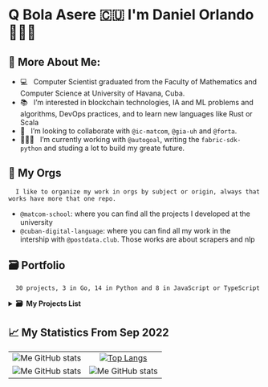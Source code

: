 # Q Bola Asere 🇨🇺 I'm Daniel Orlando 🧑🏿‍💻

<!-- ![Twitter Follow](https://img.shields.io/twitter/follow/alepiad?label=Follow%20on%20Twitter&color=red&style=flat) ![GitHub followers](https://img.shields.io/github/followers/apiad?label=Follow%20on%20Github&style=flat) ![Discord](https://img.shields.io/discord/768779284050477086?style=flat&label=Chat%20on%20Discord) -->


## 🧐 More About Me:
- 💻 &nbsp; Computer Scientist graduated from the Faculty of Mathematics and Computer Science at University of Havana, Cuba.
- 📚 &nbsp; I’m interested in blockchain technologies, IA and ML problems and algorithms, DevOps practices, and to learn new languages like Rust or Scala  
- 🤝 &nbsp; I’m looking to collaborate with `@ic-matcom`, `@gia-uh` and `@forta`.
- 🧑🏿‍💻 &nbsp; I’m currently working with `@autogoal`, writing the `fabric-sdk-python` and studing a lot to build my greate future.


## 🏦 My Orgs 
      I like to organize my work in orgs by subject or origin, always that works have more that one repo.
    
  - `@matcom-school`: where you can find all the projects I developed at the university
  - `@cuban-digital-language`: where you can find all my work in the intership with `@postdata.club`. Those works are about scrapers and nlp   



## 🗃 Portfolio
      30 projects, 3 in Go, 14 in Python and 8 in JavaScript or TypeScript 
<details>
  <summary><b>🗃&nbsp;&nbsp;My&nbsp;Projects&nbsp;List</b></summary>
  <br/>
    

      
- 🐳 [Docker Files Collection](https://github.com/danielorlando97/docker-files) - `Keywords`: docker, dockerfile, docker-compose, dbs, examples 
- ⛓ [Solidity and HardHat Practice Code](https://github.com/danielorlando97/solidity-practice) - `Keywords`: solidity, ethereum, hardhat, ether.js, blockchain
- `H` [Haskell Agent Implementation](https://github.com/matcom-school/haskell-agent) - `Keywords`: haskell, agents, monad  
- `C` [Shell Implementation](https://github.com/matcom-school/my-shell-pm-2-3ro) - `Keywords`: c, shell, system api
- `C#` [Computer Graphis Project](https://github.com/matcom-school/graphic-implementation-) - `Keywords`: c#, computer graphis, mesh

---- 
- `Go` [Golang Competitive Programming](https://github.com/danielorlando97/golang-solution-problem)  - `Keywords`: go, golang, competitive programming
- `Go` [Chaincode of File Management System](https://github.com/matcom-school/test-network-optativo-nanobash)  - `Keywords`: go, golang, hyperledger fabric, go sdk, chaincode, smart contract, blockchain 
- `Go` [Dapp of File Management System](https://github.com/matcom-school/api.dapp)  - `Keywords`: go, golang, hyperledger fabric, go sdk, iris-go, blockchain  

      
---
   
- 🐍🔍🤖 [Python-Search-Space](https://github.com/danielorlando97/search-space) - `Keywords`: python, metaprogramming, search space, sampler, AutoGoal, open source constribution 
- 🐍⛓️ [Fabric SDK Python](https://github.com/ic-matcom/fabric-sdk-python) - `Keywords`: python, sdk, hyperledger fabric, open source constribution 
- 🐍🔍 [Models of Information Retrieval](https://github.com/cuban-digital-language/Models-for-Information-Retrieval) - `Keywords`: python, information retrieval, theasaurus
- 🐍🤖🇪🇸 [NN to Text Generation](https://github.com/cuban-digital-language/nlp-rnn-text-generator) - `Keywords`: python, tensorflow, rnn, spacy, nlp
- 🐍🤖🇪🇸 [Markov Chain to Text Generation](https://github.com/cuban-digital-language/nlp-probabilistic-text-generator) - `Keywords`: python, spacy, nlp, Markov chain
- 🐍🤖🇪🇸 [NN AutoEncoder to Content Detection](https://github.com/cuban-digital-language/corpus-cluster-by-autoencode) - `Keywords`: python, tensorflow, nlp, spacy, autoencoder 
- 🐍🤖🇪🇸 [UnSupervised ML Model to Content Detection](https://github.com/cuban-digital-language/content-detection-and-corpus-clustering) - `Keywords`: python, sklearn, nlp, spacy, clusters, dimension reduction    
- 🐍🇪🇸 [Social Media Data Mining](https://github.com/cuban-digital-language/data-mining) - `Keywords`: python, scrapes, nlp, spacy
- 🐍🇪🇸 [Custom Tokenizer for Spanish Social Media Dataset](https://github.com/cuban-digital-language/tokenizer-digital-language) - `Keywords`: python, nlp, spacy, emojis 
- 🐍 [Grammar Analyze](https://github.com/matcom-school/compile-cp-3ro-2) - `Keywords`: python, context-free grammar, parser, lexer 
- 🐍 [Cool Compiler](https://github.com/matcom-school/cool-compiler-2021) - `Keywords`: python, context-free grammar, parser, lexer, mips, semantic check, ast, code generation, unit testing, visit pattern 
- 🐍 [TCP Protocol Implementation](https://github.com/matcom-school/network-proyect-3ro) - `Keywords`: python, socket, zmq, tcp, udp 
- 🐍 [Distributed Scraper](https://github.com/matcom-school/distributed-scrapper-chord-4to) - `Keywords`: python, requests, scraper, chord, socket, zmq  
- 🐍🤖 [IA Algorithms Implementations](https://github.com/matcom-school/IA-algorithms) - `Keywords`: python, knn, csp, min-max, alpha-beta, a-start
     
---
      
- `JS` [Files System](https://github.com/danielorlando97/flashplus) - `Keywords`: react-js, javascript, typescript, tailwindcss, html, react-hooks       
- `TS` ERP Palmares Restaurants, Warehouse Management and Accounting Module (`private repo`) - `Keywords`: typescript, nest, typeorm, sql
- `TS` Unified Tourism GDS, Nautical Marinas Management Module (`private repo`) - `Keywords`: typescript, nest, typeorm, sql
- `TS` Online Store, Microservices Version (`private repo`) - `Keywords`: typescript, nest, typeorm, sql, kafka, grpc
- `JS` EON (National Bus Company) Transportation GDS, Waiting List Management Module (`private repo`) - `Keywords`: javascript, express-js, sequelize, sql, mongo-db
- `JS` Tourism GDS, Experiences and Circuits Management System (`private repo`) - `Keywords`: javascript, express-js, sequelize, sql, mongo-db, gateway integrations
- `JS` Api for Consuming a Russian Flight Api (`private repo`) - `Keywords`: javascript, express-js, sequelize, sql, mongo-db
- `JS` Integration with the Come2pay Payment Gateway (`private repo`) - `Keywords`: javascript, express-js, sequelize, sql, mongo-db






</details> 


## 📈 My Statistics From Sep 2022

|            |  |
:-------------------------:|:-------------------------:
![Me GitHub stats](https://github-readme-stats.vercel.app/api?username=danielorlando97&count_private=true&show_icons=true&theme=dark&title_color=00BB2D) | [![Top Langs](https://github-readme-stats.vercel.app/api/top-langs/?username=danielorlando97&layout=compact&langs_count=5&hide=html,css,makefile&count_private=true&show_icons=true&theme=dark&title_color=00BB2D)](https://github.com/anuraghazra/github-readme-stats)
![Me GitHub stats](https://wakatime.com/share/@danielorlando97/7ee8596e-58cc-4a0d-8841-388180ee9012.svg) | ![Me GitHub stats](https://wakatime.com/share/@danielorlando97/bb7db890-b129-4deb-88b9-b96dc733660a.svg) 



<!--


  <a href="https://cordova.apache.org/" target="_blank"> <img src="https://www.vectorlogo.zone/logos/apache_cordova/apache_cordova-icon.svg" alt="apachecordova" width="40" height="40"/> </a> 



  <a href="https://aws.amazon.com" target="_blank"> <img src="https://raw.githubusercontent.com/devicons/devicon/master/icons/amazonwebservices/amazonwebservices-original-wordmark.svg" alt="aws" width="40" height="40"/> </a> 
  
  
  <a href="https://azure.microsoft.com/en-in/" target="_blank"> <img src="https://www.vectorlogo.zone/logos/microsoft_azure/microsoft_azure-icon.svg" alt="azure" width="40" height="40"/> </a> 
  
  
  <a href="https://getbootstrap.com" target="_blank"> <img src="https://raw.githubusercontent.com/devicons/devicon/master/icons/bootstrap/bootstrap-plain-wordmark.svg" alt="bootstrap" width="40" height="40"/> </a> 
  
  <a href="https://circleci.com" target="_blank"> <img src="https://www.vectorlogo.zone/logos/circleci/circleci-icon.svg" alt="circleci" width="40" height="40"/> </a> 
  
  
    
  <a href="https://www.cypress.io" target="_blank"> <img src="https://raw.githubusercontent.com/simple-icons/simple-icons/6e46ec1fc23b60c8fd0d2f2ff46db82e16dbd75f/icons/cypress.svg" alt="cypress" width="40" height="40"/> </a>
  
  
    
  <a href="https://www.elastic.co" target="_blank"> <img src="https://www.vectorlogo.zone/logos/elastic/elastic-icon.svg" alt="elasticsearch" width="40" height="40"/> </a> 
  
    <a href="https://flask.palletsprojects.com/" target="_blank"> <img src="https://www.vectorlogo.zone/logos/pocoo_flask/pocoo_flask-icon.svg" alt="flask" width="40" height="40"/> </a> 
  
  <a href="https://cloud.google.com" target="_blank"> <img src="https://www.vectorlogo.zone/logos/google_cloud/google_cloud-icon.svg" alt="gcp" width="40" height="40"/> </a> 
  
  
    <a href="https://grafana.com" target="_blank"> <img src="https://www.vectorlogo.zone/logos/grafana/grafana-icon.svg" alt="grafana" width="40" height="40"/> </a> 
  
  
  <a href="https://graphql.org" target="_blank"> <img src="https://www.vectorlogo.zone/logos/graphql/graphql-icon.svg" alt="graphql" width="40" height="40"/> </a> 
  
  
    
  <a href="https://gohugo.io/" target="_blank"> <img src="https://api.iconify.design/logos-hugo.svg" alt="hugo" width="40" height="40"/> </a> 
  
  
  <a href="https://jasmine.github.io/" target="_blank"> <img src="https://www.vectorlogo.zone/logos/jasmine/jasmine-icon.svg" alt="jasmine" width="40" height="40"/> </a>
  
    <a href="https://jekyllrb.com/" target="_blank"> <img src="https://www.vectorlogo.zone/logos/jekyllrb/jekyllrb-icon.svg" alt="jekyll" width="40" height="40"/> </a>
  <a href="https://www.jenkins.io" target="_blank"> <img src="https://www.vectorlogo.zone/logos/jenkins/jenkins-icon.svg" alt="jenkins" width="40" height="40"/> </a>
  
    <a href="https://www.microsoft.com/en-us/sql-server" target="_blank"> <img src="https://www.svgrepo.com/show/303229/microsoft-sql-server-logo.svg" alt="mssql" width="40" height="40"/> </a>
    
    
      <a href="https://karma-runner.github.io/latest/index.html" target="_blank"> <img src="https://raw.githubusercontent.com/detain/svg-logos/780f25886640cef088af994181646db2f6b1a3f8/svg/karma.svg" alt="karma" width="40" height="40"/> </a>
  
  <a href="https://www.elastic.co/kibana" target="_blank"> <img src="https://www.vectorlogo.zone/logos/elasticco_kibana/elasticco_kibana-icon.svg" alt="kibana" width="40" height="40"/> </a>
  
  <a href="https://kubernetes.io" target="_blank"> <img src="https://www.vectorlogo.zone/logos/kubernetes/kubernetes-icon.svg" alt="kubernetes" width="40" height="40"/> </a>
  
  <a href="https://www.linux.org/" target="_blank"> <img src="https://raw.githubusercontent.com/devicons/devicon/master/icons/linux/linux-original.svg" alt="linux" width="40" height="40"/> </a>
  
  <a href="https://mochajs.org" target="_blank"> <img src="https://www.vectorlogo.zone/logos/mochajs/mochajs-icon.svg" alt="mocha" width="40" height="40"/> </a>
  
    <a href="https://www.nginx.com" target="_blank"> <img src="https://raw.githubusercontent.com/devicons/devicon/master/icons/nginx/nginx-original.svg" alt="nginx" width="40" height="40"/> </a>


  <a href="https://www.php.net" target="_blank"> <img src="https://raw.githubusercontent.com/devicons/devicon/master/icons/php/php-original.svg" alt="php" width="40" height="40"/> </a>
  
  
    
  <a href="https://github.com/puppeteer/puppeteer" target="_blank"> <img src="https://www.vectorlogo.zone/logos/pptrdev/pptrdev-official.svg" alt="puppeteer" width="40" height="40"/> </a>
  
  
    
  <a href="https://sass-lang.com" target="_blank"> <img src="https://raw.githubusercontent.com/devicons/devicon/master/icons/sass/sass-original.svg" alt="sass" width="40" height="40"/> </a>
  
  <a href="https://www.selenium.dev" target="_blank"> <img src="https://raw.githubusercontent.com/detain/svg-logos/780f25886640cef088af994181646db2f6b1a3f8/svg/selenium-logo.svg" alt="selenium" width="40" height="40"/> </a>
  
  <a href="https://www.sqlite.org/" target="_blank"> <img src="https://www.vectorlogo.zone/logos/sqlite/sqlite-icon.svg" alt="sqlite" width="40" height="40"/> </a>
  
  <a href="https://travis-ci.org" target="_blank"> <img src="https://www.vectorlogo.zone/logos/travis-ci/travis-ci-icon.svg" alt="travisci" width="40" height="40"/> </a>
  

<details>
  <summary><b>🛠️&nbsp;&nbsp;Languages&nbsp;and&nbsp;Tools</b></summary>
  <br/>
  <p align="left"> 
  <a href="https://angular.io" target="_blank"> <img src="https://angular.io/assets/images/logos/angular/angular.svg" alt="angular" width="40" height="40"/> </a> 
  
  <a href="https://www.gnu.org/software/bash/" target="_blank"> <img src="https://www.vectorlogo.zone/logos/gnu_bash/gnu_bash-icon.svg" alt="bash" width="40" height="40"/> </a> 

  <a href="https://www.cprogramming.com/" target="_blank"> <img src="https://raw.githubusercontent.com/devicons/devicon/master/icons/c/c-original.svg" alt="c" width="40" height="40"/> </a> 
  
  <a href="https://www.w3schools.com/cpp/" target="_blank"> <img src="https://raw.githubusercontent.com/devicons/devicon/master/icons/cplusplus/cplusplus-original.svg" alt="cplusplus" width="40" height="40"/> </a> 
  
  <a href="https://www.w3schools.com/css/" target="_blank"> <img src="https://raw.githubusercontent.com/devicons/devicon/master/icons/css3/css3-original-wordmark.svg" alt="css3" width="40" height="40"/> </a> 
  

  
  <a href="https://www.docker.com/" target="_blank"> <img src="https://raw.githubusercontent.com/devicons/devicon/master/icons/docker/docker-original-wordmark.svg" alt="docker" width="40" height="40"/> </a> 

  
  <a href="https://expressjs.com" target="_blank"> <img src="https://raw.githubusercontent.com/devicons/devicon/master/icons/express/express-original-wordmark.svg" alt="express" width="40" height="40"/> </a> 
  

  
  <a href="https://git-scm.com/" target="_blank"> <img src="https://www.vectorlogo.zone/logos/git-scm/git-scm-icon.svg" alt="git" width="40" height="40"/> </a> 
  

  
  <a href="https://heroku.com" target="_blank"> <img src="https://www.vectorlogo.zone/logos/heroku/heroku-icon.svg" alt="heroku" width="40" height="40"/> </a> 
  
  <a href="https://www.w3.org/html/" target="_blank"> <img src="https://raw.githubusercontent.com/devicons/devicon/master/icons/html5/html5-original-wordmark.svg" alt="html5" width="40" height="40"/> </a> 
  

  <a href="https://developer.mozilla.org/en-US/docs/Web/JavaScript" target="_blank"> <img src="https://raw.githubusercontent.com/devicons/devicon/master/icons/javascript/javascript-original.svg" alt="javascript" width="40" height="40"/> </a>

  <a href="https://jestjs.io" target="_blank"> <img src="https://www.vectorlogo.zone/logos/jestjsio/jestjsio-icon.svg" alt="jest" width="40" height="40"/> </a>
  

  <a href="https://www.mongodb.com/" target="_blank"> <img src="https://raw.githubusercontent.com/devicons/devicon/master/icons/mongodb/mongodb-original-wordmark.svg" alt="mongodb" width="40" height="40"/> </a>
  

  
  <a href="https://www.mysql.com/" target="_blank"> <img src="https://raw.githubusercontent.com/devicons/devicon/master/icons/mysql/mysql-original-wordmark.svg" alt="mysql" width="40" height="40"/> </a>
  

  
  <a href="https://nodejs.org" target="_blank"> <img src="https://raw.githubusercontent.com/devicons/devicon/master/icons/nodejs/nodejs-original-wordmark.svg" alt="nodejs" width="40" height="40"/> </a> 
  

  
  <a href="https://www.postgresql.org" target="_blank"> <img src="https://raw.githubusercontent.com/devicons/devicon/master/icons/postgresql/postgresql-original-wordmark.svg" alt="postgresql" width="40" height="40"/> </a> 
  
  <a href="https://postman.com" target="_blank"> <img src="https://www.vectorlogo.zone/logos/getpostman/getpostman-icon.svg" alt="postman" width="40" height="40"/> </a>

  
  <a href="https://www.python.org" target="_blank"> <img src="https://raw.githubusercontent.com/devicons/devicon/master/icons/python/python-original.svg" alt="python" width="40" height="40"/> </a>
  
  <a href="https://reactjs.org/" target="_blank"> <img src="https://raw.githubusercontent.com/devicons/devicon/master/icons/react/react-original-wordmark.svg" alt="react" width="40" height="40"/> </a>
  
  <a href="https://redis.io" target="_blank"> <img src="https://raw.githubusercontent.com/devicons/devicon/master/icons/redis/redis-original-wordmark.svg" alt="redis" width="40" height="40"/> </a>

  
  <a href="https://www.typescriptlang.org/" target="_blank"> <img src="https://raw.githubusercontent.com/devicons/devicon/master/icons/typescript/typescript-original.svg" alt="typescript" width="40" height="40"/> </a> </p>

</details>

-->


